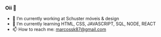 ### Oii 👋


- 🔭 I’m currently working at Schuster móveis & design
- 🌱 I’m currently learning HTML, CSS, JAVASCRIPT, SQL, NODE, REACT
- 📫 How to reach me: marcossk87@gmail.com

